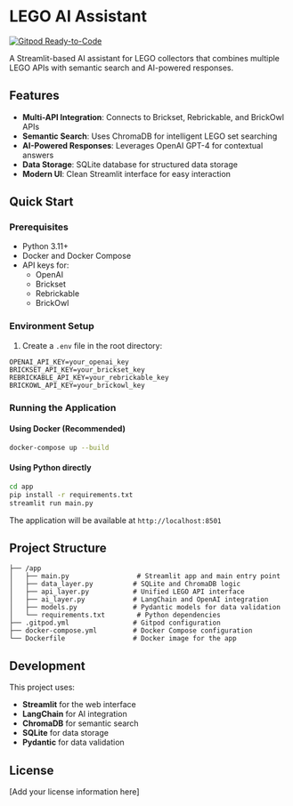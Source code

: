 # LEGO AI Assistant

[![Gitpod Ready-to-Code](https://img.shields.io/badge/Gitpod-Ready--to--Code-blue?logo=gitpod)](https://gitpod.io/#https://github.com/rogerolowski/claude-alex-rag-final1)

A Streamlit-based AI assistant for LEGO collectors that combines multiple LEGO APIs with semantic search and AI-powered responses.

## Features

- **Multi-API Integration**: Connects to Brickset, Rebrickable, and BrickOwl APIs
- **Semantic Search**: Uses ChromaDB for intelligent LEGO set searching
- **AI-Powered Responses**: Leverages OpenAI GPT-4 for contextual answers
- **Data Storage**: SQLite database for structured data storage
- **Modern UI**: Clean Streamlit interface for easy interaction

## Quick Start

### Prerequisites

- Python 3.11+
- Docker and Docker Compose
- API keys for:
  - OpenAI
  - Brickset
  - Rebrickable
  - BrickOwl

### Environment Setup

1. Create a `.env` file in the root directory:
```env
OPENAI_API_KEY=your_openai_key
BRICKSET_API_KEY=your_brickset_key
REBRICKABLE_API_KEY=your_rebrickable_key
BRICKOWL_API_KEY=your_brickowl_key
```

### Running the Application

#### Using Docker (Recommended)
```bash
docker-compose up --build
```

#### Using Python directly
```bash
cd app
pip install -r requirements.txt
streamlit run main.py
```

The application will be available at `http://localhost:8501`

## Project Structure

```
├── /app
│   ├── main.py                 # Streamlit app and main entry point
│   ├── data_layer.py          # SQLite and ChromaDB logic
│   ├── api_layer.py           # Unified LEGO API interface
│   ├── ai_layer.py            # LangChain and OpenAI integration
│   ├── models.py              # Pydantic models for data validation
│   └── requirements.txt        # Python dependencies
├── .gitpod.yml                # Gitpod configuration
├── docker-compose.yml         # Docker Compose configuration
└── Dockerfile                 # Docker image for the app
```

## Development

This project uses:
- **Streamlit** for the web interface
- **LangChain** for AI integration
- **ChromaDB** for semantic search
- **SQLite** for data storage
- **Pydantic** for data validation

## License

[Add your license information here] 